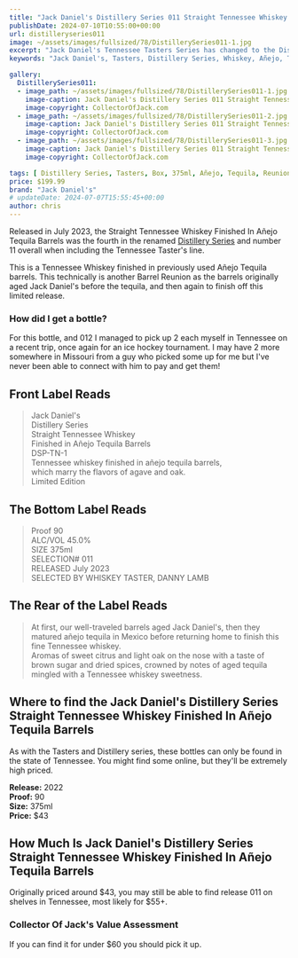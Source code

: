 ```yaml
---
title: "Jack Daniel's Distillery Series 011 Straight Tennessee Whiskey Finished In Añejo Tequila Barrels"
publishDate: 2024-07-10T10:55:00+00:00
url: distilleryseries011
image: ~/assets/images/fullsized/78/DistillerySeries011-1.jpg
excerpt: "Jack Daniel's Tennessee Tasters Series has changed to the Distillery Series with release 010, Straight Tennessee Whiskey Finished In Añejo Tequila Barrels"
keywords: "Jack Daniel's, Tasters, Distillery Series, Whiskey, Añejo, Tequila, Reunion"

gallery:
  DistillerySeries011:
  - image_path: ~/assets/images/fullsized/78/DistillerySeries011-1.jpg
    image-caption: Jack Daniel's Distillery Series 011 Straight Tennessee Whiskey Finished In Añejo Tequila Barrels Front of Bottle
    image-copyright: CollectorOfJack.com
  - image_path: ~/assets/images/fullsized/78/DistillerySeries011-2.jpg
    image-caption: Jack Daniel's Distillery Series 011 Straight Tennessee Whiskey Finished In Añejo Tequila Barrels Front of Bottle
    image-copyright: CollectorOfJack.com
  - image_path: ~/assets/images/fullsized/78/DistillerySeries011-3.jpg
    image-caption: Jack Daniel's Distillery Series 011 Straight Tennessee Whiskey Finished In Añejo Tequila Barrels Side/Rear of Bottle
    image-copyright: CollectorOfJack.com

tags: [ Distillery Series, Tasters, Box, 375ml, Añejo, Tequila, Reunion ]
price: $199.99
brand: "Jack Daniel's"
# updateDate: 2024-07-07T15:55:45+00:00
author: chris
---
```

Released in July 2023, the Straight Tennessee Whiskey Finished In Añejo Tequila Barrels was the fourth in the renamed [Distillery Series](/series/tasters-distillery) and number 11 overall when including the Tennessee Taster's line.

This is a Tennessee Whiskey finished in previously used Añejo Tequila barrels. This technically is another Barrel Reunion as the barrels originally aged Jack Daniel's before the tequila, and then again to finish off this limited release.

### How did I get a bottle?
For this bottle, and 012 I managed to pick up 2 each myself in Tennessee on a recent trip, once again for an ice hockey tournament. I may have 2 more somewhere in Missouri from a guy who picked some up for me but I've never been able to connect with him to pay and get them! 

## Front Label Reads
> Jack Daniel's  
> Distillery Series  
> Straight Tennessee Whiskey  
> Finished in Añejo Tequila Barrels  
> DSP-TN-1  
> Tennessee whiskey finished in añejo tequila barrels,  
> which marry the flavors of agave and oak.  
> Limited Edition  

## The Bottom Label Reads
> Proof 90  
> ALC/VOL 45.0%  
> SIZE 375ml  
> SELECTION# 011  
> RELEASED July 2023  
> SELECTED BY WHISKEY TASTER, DANNY LAMB

## The Rear of the Label Reads
> At first, our well-traveled barrels aged Jack Daniel's, then they matured añejo tequila in Mexico before returning home to finish this fine Tennessee whiskey.  
> Aromas of sweet citrus and light oak on the nose with a taste of brown sugar and dried spices, crowned by notes of aged tequila mingled with a Tennessee whiskey sweetness.  

## Where to find the Jack Daniel's Distillery Series Straight Tennessee Whiskey Finished In Añejo Tequila Barrels
As with the Tasters and Distillery series, these bottles can only be found in the state of Tennessee. You might find some online, but they'll be extremely high priced.

**Release:** 2022  
**Proof:** 90  
**Size:** 375ml  
**Price:** $43


## How Much Is Jack Daniel's Distillery Series Straight Tennessee Whiskey Finished In Añejo Tequila Barrels
Originally priced around $43, you may still be able to find release 011 on shelves in Tennessee, most likely for $55+.
 
### Collector Of Jack's Value Assessment
If you can find it for under $60 you should pick it up.

